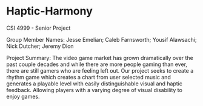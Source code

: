 # Haptic-Harmony
CSI 4999 - Senior Project

Group Member Names: Jesse Emelian; Caleb Farnsworth; Yousif Alawsachi; Nick Dutcher; Jeremy Dion

Project Summary: The video game market has grown dramatically over the past couple decades and while there are more people gaming than ever, there are still gamers who are feeling left out. Our project seeks to create a rhythm game which creates a chart from user selected music and generates a playable level with easily distinguishable visual and haptic feedback. Allowing players with a varying degree of visual disability to enjoy games.

